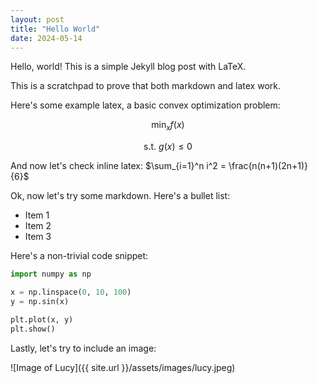 ```yaml
---
layout: post
title: "Hello World"
date: 2024-05-14
---
```


Hello, world! This is a simple Jekyll blog post with LaTeX.

This is a scratchpad to prove that both markdown and latex work. 

Here's some example latex, a basic convex optimization problem:

$$ \min_{x} f(x) $$

$$ \text{s.t. } g(x) \leq 0 $$

And now let's check inline latex: $\sum_{i=1}^n i^2 = \frac{n(n+1)(2n+1)}{6}$

Ok, now let's try some markdown. Here's a bullet list:

- Item 1
- Item 2
- Item 3

Here's a non-trivial code snippet:

```python
import numpy as np

x = np.linspace(0, 10, 100)
y = np.sin(x)

plt.plot(x, y)
plt.show()
```

Lastly, let's try to include an image:

![Image of Lucy]({{ site.url }}/assets/images/lucy.jpeg)

